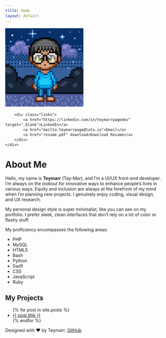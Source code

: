 ```yaml
---
title: Home
layout: default
---
```


<link rel="stylesheet" href="style.css">

<div class="container">
    <div class="left">
        <img src="avatar.png" alt="Teymarr's Profile Picture" class="profile-pic">

        <div class="links">
            <a href="https://linkedin.com/in/teymarrpagedev" target="_blank">LinkedIn</a>
            <a href="mailto:teymarrpage@tuta.io">Email</a>
            <a href="resume.pdf" download>Download Resume</a>
        </div>
    </div>

 <div class="about-me">
    <h1>About Me</h1>
    <p>
        Hello, my name is <strong>Teymarr</strong> (Tay-Mar), and I’m a UI/UX front-end developer. I’m always on the lookout for innovative ways to enhance people’s lives in various ways. Equity and inclusion are always at the forefront of my mind when I’m planning new projects. I genuinely enjoy coding, visual design, and UX research.
    </p>
    <p>
        My personal design style is super minimalist, like you can see on my portfolio. I prefer sleek, clean interfaces that don’t rely on a lot of color or flashy stuff.
    </p>
    <p>
        My proficiency encompasses the following areas:
    </p>
    <ul>
        <li>PHP</li>
        <li>MySQL</li>
        <li>HTML5</li>
        <li>Bash</li>
        <li>Python</li>
        <li>Swift</li>
        <li>CSS</li>
        <li>JavaScript</li>
        <li>Ruby</li>
    </ul>
</div>

<div class="projects">
    <h2>My Projects</h2>
    <ul class="project-list">
        {% for post in site.posts %}
            <li>
                <a href="{{ post.url | relative_url }}">{{ post.title }}</a>
            </li>
        {% endfor %}
    </ul>
</div>
<footer>
    Designed with ❤️ by Teymarr.
    <a href="https://github.com/yourusername">GitHub</a>
</footer>

